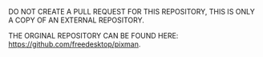 DO NOT CREATE A PULL REQUEST FOR THIS REPOSITORY, THIS IS ONLY A COPY OF AN EXTERNAL REPOSITORY.

THE ORGINAL REPOSITORY CAN BE FOUND HERE: https://github.com/freedesktop/pixman.